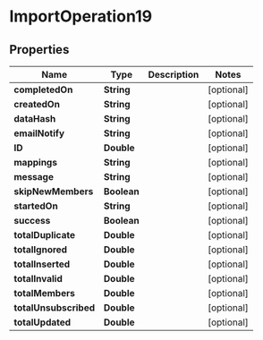 
# ImportOperation19

## Properties
Name | Type | Description | Notes
------------ | ------------- | ------------- | -------------
**completedOn** | **String** |  |  [optional]
**createdOn** | **String** |  |  [optional]
**dataHash** | **String** |  |  [optional]
**emailNotify** | **String** |  |  [optional]
**ID** | **Double** |  |  [optional]
**mappings** | **String** |  |  [optional]
**message** | **String** |  |  [optional]
**skipNewMembers** | **Boolean** |  |  [optional]
**startedOn** | **String** |  |  [optional]
**success** | **Boolean** |  |  [optional]
**totalDuplicate** | **Double** |  |  [optional]
**totalIgnored** | **Double** |  |  [optional]
**totalInserted** | **Double** |  |  [optional]
**totalInvalid** | **Double** |  |  [optional]
**totalMembers** | **Double** |  |  [optional]
**totalUnsubscribed** | **Double** |  |  [optional]
**totalUpdated** | **Double** |  |  [optional]



